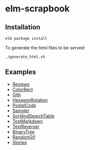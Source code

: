 # elm-scrapbook

## Installation

    elm package install

To generate the html files to be served:

    ./generate_html.sh


## Examples

- [Reviews](http://rawgit.com/martinos/elm-scrapbook/master/site/Reviews.html)
- [ColorRect](http://rawgit.com/martinos/elm-scrapbook/master/site/ColorRect.html)
- [Gith](http://rawgit.com/martinos/elm-scrapbook/master/site/gith.html)
- [HexagonRotation](http://rawgit.com/martinos/elm-scrapbook/master/site/HexagonRotation.html)
- [PostalCode](http://rawgit.com/martinos/elm-scrapbook/master/site/PostalCode.html)
- [Sampler](http://rawgit.com/martinos/elm-scrapbook/master/site/Sampler.html)
- [SortAndSearchTable](http://rawgit.com/martinos/elm-scrapbook/master/site/SortAndSearchTable.html)
- [TestMarkdown](http://rawgit.com/martinos/elm-scrapbook/master/site/TestMarkdown.html)
- [TextReverser](http://rawgit.com/martinos/elm-scrapbook/master/site/TextReverser.html)
- [BinaryTree](http://rawgit.com/martinos/elm-scrapbook/master/site/BinaryTree.html)
- [RandomGif](http://rawgit.com/martinos/elm-scrapbook/master/site/randomGif.html)
- [Stories](http://rawgit.com/martinos/elm-scrapbook/master/site/stories.html)
